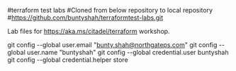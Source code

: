 #terraform test labs
#Cloned from below repository to local repository
#https://github.com/buntyshah/terraformtest-labs.git

Lab files for https://aka.ms/citadel/terraform workshop.


git config --global user.email "bunty.shah@northgateps.com"
git config --global user.name "buntyshah"
git config --global credential.user buntyshah
git config --global credential.helper store